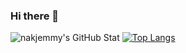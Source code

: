 ### Hi there 👋
![nakjemmy's GitHub Stat](https://github-readme-stats.vercel.app/api?username=nakjemmy&show_icons=true&theme=radical)
[![Top Langs](https://github-readme-stats.vercel.app/api/top-langs/?username=nakjemmy&langs_count=8)](https://github.com/anuraghazra/github-readme-stats)


<!--
**nakjemmy/nakjemmy** is a ✨ _special_ ✨ repository because its `README.md` (this file) appears on your GitHub profile.

Here are some ideas to get you started:

- 🔭 I’m currently working on ...
- 🌱 I’m currently learning ...
- 👯 I’m looking to collaborate on ...
- 🤔 I’m looking for help with ...
- 💬 Ask me about ...
- 📫 How to reach me: ...
- 😄 Pronouns: ...
- ⚡ Fun fact: ...
-->
